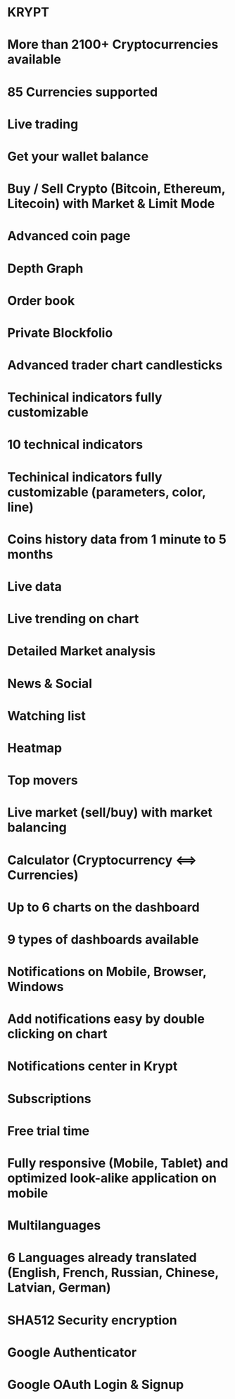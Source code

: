 # KRYPT
# More than 2100+ Cryptocurrencies available
# 85 Currencies supported
# Live trading
# Get your wallet balance
# Buy / Sell Crypto (Bitcoin, Ethereum, Litecoin) with Market & Limit Mode
# Advanced coin page
# Depth Graph
# Order book
# Private Blockfolio
# Advanced trader chart candlesticks
# Techinical indicators fully customizable
# 10 technical indicators
# Techinical indicators fully customizable (parameters, color, line)
# Coins history data from 1 minute to 5 months
# Live data
# Live trending on chart
# Detailed Market analysis
# News & Social
# Watching list
# Heatmap
# Top movers
# Live market (sell/buy) with market balancing
# Calculator (Cryptocurrency <==> Currencies)
# Up to 6 charts on the dashboard
# 9 types of dashboards available
# Notifications on Mobile, Browser, Windows
# Add notifications easy by double clicking on chart
# Notifications center in Krypt
# Subscriptions
# Free trial time 
# Fully responsive (Mobile, Tablet) and optimized look-alike application on mobile
# Multilanguages
# 6 Languages already translated (English, French, Russian, Chinese, Latvian, German)
# SHA512 Security encryption
# Google Authenticator
# Google OAuth Login & Signup
